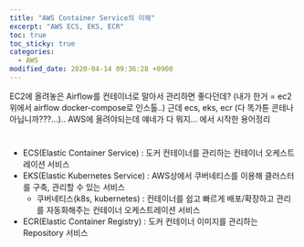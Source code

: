 ```yaml
---
title: "AWS Container Service의 이해"
excerpt: "AWS ECS, EKS, ECR"
toc: true
toc_sticky: true
categories:
  - AWS
modified_date: 2020-04-14 09:36:28 +0900
---
```

EC2에 올려놓은 Airflow를 컨테이너로 말아서 관리하면 좋다던데? (내가 한거 = ec2위에서 airflow docker-compose로 인스톨..) 근데 ecs, eks, ecr (다 똑가툰 콘테나 아닙니까???...).. AWS에 올려야되는데 얘네가 다 뭐지... 에서 시작한 용어정리
    
# 
- ECS(Elastic Container Service) : 도커 컨테이너를 관리하는 컨테이너 오케스트레이션 서비스
- EKS(Elastic Kubernetes Service) : AWS상에서 쿠버네티스를 이용해 클러스터를 구축, 관리할 수 있는 서비스 
  - 쿠버네티스(k8s, kubernetes) : 컨테이너를 쉽고 빠르게 배포/확장하고 관리를 자동화해주는 컨테이너 오케스트레이션 서비스 
- ECR(Elastic Container Registry) : 도커 컨테이너 이미지를 관리하는 Repository 서비스
